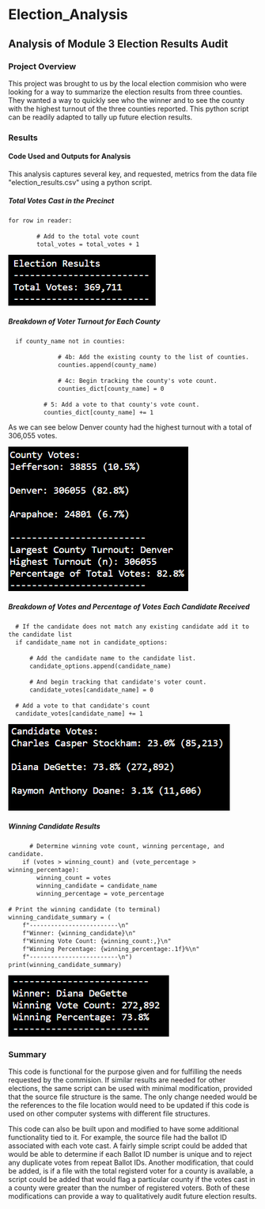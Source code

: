 # Election_Analysis
## Analysis of Module 3 Election Results Audit

### Project Overview
  
  This project was brought to us by the local election commision who were looking for a way to summarize the election results from three counties. They wanted a way to quickly see who the winner and to see the county with the highest turnout of the three counties reported. This python script can be readily adapted to tally up future election results.
  
### Results

#### Code Used and Outputs for Analysis

  This analysis captures several key, and requested, metrics from the data file "election_results.csv" using a python script.

##### Total Votes Cast in the Precinct

```
for row in reader:

        # Add to the total vote count
        total_votes = total_votes + 1
```

![Total Votes in Election](https://github.com/Beardlow/Election_Analysis/blob/main/Total_Votes_in_Terminal.png)

##### Breakdown of Voter Turnout for Each County

```
  if county_name not in counties:

              # 4b: Add the existing county to the list of counties.
              counties.append(county_name)

              # 4c: Begin tracking the county's vote count.
              counties_dict[county_name] = 0

          # 5: Add a vote to that county's vote count.
          counties_dict[county_name] += 1
```
  As we can see below Denver county had the highest turnout with a total of 306,055 votes.

![County Results](https://github.com/Beardlow/Election_Analysis/blob/main/County_Results_in_Terminal.png)

##### Breakdown of Votes and Percentage of Votes Each Candidate Received

```
  # If the candidate does not match any existing candidate add it to the candidate list
  if candidate_name not in candidate_options:

      # Add the candidate name to the candidate list.
      candidate_options.append(candidate_name)

      # And begin tracking that candidate's voter count.
      candidate_votes[candidate_name] = 0

  # Add a vote to that candidate's count
  candidate_votes[candidate_name] += 1
  ```
  
  ![Candidate Results](https://github.com/Beardlow/Election_Analysis/blob/main/All_Candidates_in_Terminal.png)
  
  ##### Winning Candidate Results
  
  ```
        # Determine winning vote count, winning percentage, and candidate.
      if (votes > winning_count) and (vote_percentage > winning_percentage):
          winning_count = votes
          winning_candidate = candidate_name
          winning_percentage = vote_percentage

  # Print the winning candidate (to terminal)
  winning_candidate_summary = (
      f"-------------------------\n"
      f"Winner: {winning_candidate}\n"
      f"Winning Vote Count: {winning_count:,}\n"
      f"Winning Percentage: {winning_percentage:.1f}%\n"
      f"-------------------------\n")
  print(winning_candidate_summary)
  ```
  
  ![Winning Candidate Results](https://github.com/Beardlow/Election_Analysis/blob/main/Winning_Candidate_in_Terminal.png)
  
  ### Summary
  
This code is functional for the purpose given and for fulfilling the needs requested by the commision. If similar results are needed for other elections, the same 
script can be used with minimal modification, provided that the source file structure is the same. The only change needed would be the references to the file location 
would need to be updated if this code is used on other computer systems with different file structures. 

This code can also be built upon and modified to have some additional functionality tied to it. For example, the source file had the ballot ID associated with each 
vote cast. A fairly simple script could be added that would be able to determine if each Ballot ID number is unique and to reject any duplicate votes from repeat 
Ballot IDs. Another modification, that could be added, is if a file with the total registerd voter for a county is available, a script could be added that would flag a 
particular county if the votes cast in a county were greater than the number of registered voters.  Both of these modifications can provide a way to qualitatively 
audit future election results.
  
